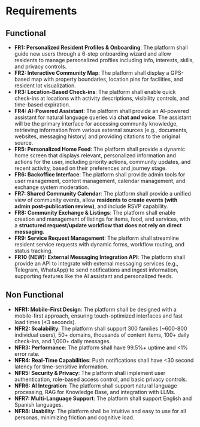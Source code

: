 # Requirements

## Functional
*   **FR1: Personalized Resident Profiles & Onboarding**: The platform shall guide new users through a 6-step onboarding wizard and allow residents to manage personalized profiles including info, interests, skills, and privacy controls.
*   **FR2: Interactive Community Map**: The platform shall display a GPS-based map with property boundaries, location pins for facilities, and resident lot visualization.
*   **FR3: Location-Based Check-ins**: The platform shall enable quick check-ins at locations with activity descriptions, visibility controls, and time-based expiration.
*   **FR4: AI-Powered Assistant**: The platform shall provide an AI-powered assistant for natural language queries via **chat and voice**. The assistant will be the primary interface for accessing community knowledge, retrieving information from various external sources (e.g., documents, websites, messaging history) and providing citations to the original source.
*   **FR5: Personalized Home Feed**: The platform shall provide a dynamic home screen that displays relevant, personalized information and actions for the user, including priority actions, community updates, and recent activity, based on their preferences and journey stage.
*   **FR6: Backoffice Interface**: The platform shall provide admin tools for user management, content management, calendar management, and exchange system moderation.
*   **FR7: Shared Community Calendar**: The platform shall provide a unified view of community events, allow **residents to create events (with admin post-publication review)**, and include RSVP capability.
*   **FR8: Community Exchange & Listings**: The platform shall enable creation and management of listings for items, food, and services, with a **structured request/update workflow that does not rely on direct messaging**.
*   **FR9: Service Request Management**: The platform shall streamline resident service requests with dynamic forms, workflow routing, and status tracking.
*   **FR10 (NEW): External Messaging Integration API**: The platform shall provide an API to integrate with external messaging services (e.g., Telegram, WhatsApp) to send notifications and ingest information, supporting features like the AI assistant and personalized feeds.

## Non Functional
*   **NFR1: Mobile-First Design**: The platform shall be designed with a mobile-first approach, ensuring touch-optimized interfaces and fast load times (<3 seconds).
*   **NFR2: Scalability**: The platform shall support 300 families (~600-800 individual users), 50+ domains, thousands of content items, 100+ daily check-ins, and 1,000+ daily messages.
*   **NFR3: Performance**: The platform shall have 99.5%+ uptime and <1% error rate.
*   **NFR4: Real-Time Capabilities**: Push notifications shall have <30 second latency for time-sensitive information.
*   **NFR5: Security & Privacy**: The platform shall implement user authentication, role-based access control, and basic privacy controls.
*   **NFR6: AI Integration**: The platform shall support natural language processing, RAG for Knowledge Base, and integration with LLMs.
*   **NFR7: Multi-Language Support**: The platform shall support English and Spanish languages.
*   **NFR8: Usability**: The platform shall be intuitive and easy to use for all personas, minimizing friction and cognitive load.

